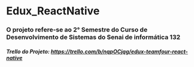 # Edux_ReactNative

### O projeto refere-se ao 2° Semestre do Curso de Desenvolvimento de Sistemas do Senai de informática 132 
##### Trello do Projeto: https://trello.com/b/nqpOCjqg/edux-teamfour-react-native
